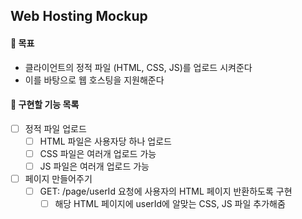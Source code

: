 ## Web Hosting Mockup

#### 🎯 목표
- 클라이언트의 정적 파일 (HTML, CSS, JS)를 업로드 시켜준다
- 이를 바탕으로 웹 호스팅을 지원해준다

#### 🤞 구현할 기능 목록 
- [ ] 정적 파일 업로드
    - [ ] HTML 파일은 사용자당 하나 업로드
    - [ ] CSS 파일은 여러개 업로드 가능
    - [ ] JS 파일은 여러개 업로드 가능
- [ ] 페이지 만들어주기
    - [ ] GET: /page/userId 요청에 사용자의 HTML 페이지 반환하도록 구현
        - [ ] 해당 HTML 페이지에 userId에 알맞는 CSS, JS 파일 추가해줌